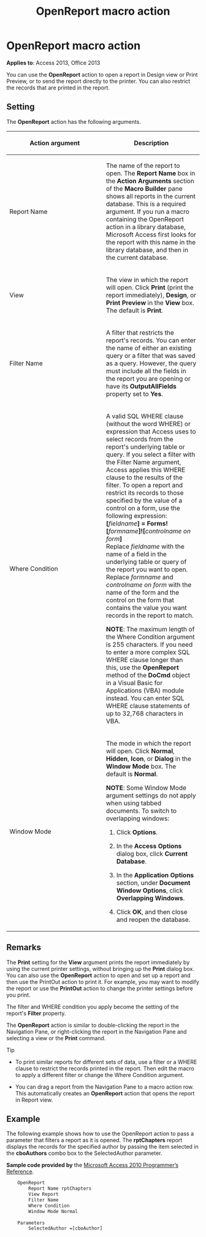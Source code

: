 ﻿---
title: OpenReport macro action
TOCTitle: OpenReport macro action
ms:assetid: cd35faf2-190d-ac48-cf59-81c1599eb764
ms:mtpsurl: https://msdn.microsoft.com/library/Ff834462(v=office.15)
ms:contentKeyID: 48547758
ms.date: 09/18/2015
mtps_version: v=office.15
f1_keywords:
- vbaac10.chm188079
f1_categories:
- Office.Version=v15
---

# OpenReport macro action

**Applies to**: Access 2013, Office 2013

You can use the **OpenReport** action to open a report in Design view or Print Preview, or to send the report directly to the printer. You can also restrict the records that are printed in the report.

## Setting

The **OpenReport** action has the following arguments.

<table>
<colgroup>
<col style="width: 50%" />
<col style="width: 50%" />
</colgroup>
<thead>
<tr class="header">
<th><p>Action argument</p></th>
<th><p>Description</p></th>
</tr>
</thead>
<tbody>
<tr class="odd">
<td><p>Report Name</p></td>
<td><p>The name of the report to open. The <strong>Report Name</strong> box in the <strong>Action Arguments</strong> section of the <strong>Macro Builder</strong> pane shows all reports in the current database. This is a required argument. If you run a macro containing the OpenReport action in a library database, Microsoft Access first looks for the report with this name in the library database, and then in the current database.</p></td>
</tr>
<tr class="even">
<td><p>View</p></td>
<td><p>The view in which the report will open. Click <strong>Print</strong> (print the report immediately), <strong>Design</strong>, or <strong>Print Preview</strong> in the <strong>View</strong> box. The default is <strong>Print</strong>.</p></td>
</tr>
<tr class="odd">
<td><p>Filter Name</p></td>
<td><p>A filter that restricts the report's records. You can enter the name of either an existing query or a filter that was saved as a query. However, the query must include all the fields in the report you are opening or have its <strong>OutputAllFields</strong> property set to <strong>Yes</strong>.</p></td>
</tr>
<tr class="even">
<td><p>Where Condition</p></td>
<td><p>A valid SQL WHERE clause (without the word WHERE) or expression that Access uses to select records from the report's underlying table or query. If you select a filter with the Filter Name argument, Access applies this WHERE clause to the results of the filter. To open a report and restrict its records to those specified by the value of a control on a form, use the following expression:<br />
<strong>[</strong><em>fieldname</em><strong>] = Forms![</strong><em>formname</em><strong>]![</strong><em>controlname on form</em><strong>]</strong><br />
Replace <em>fieldname</em> with the name of a field in the underlying table or query of the report you want to open. Replace <em>formname</em> and <em>controlname on form</em> with the name of the form and the control on the form that contains the value you want records in the report to match.</p>
<p><b>NOTE</b>: The maximum length of the Where Condition argument is 255 characters. If you need to enter a more complex SQL WHERE clause longer than this, use the <b>OpenReport</b> method of the <b>DoCmd</b> object in a Visual Basic for Applications (VBA) module instead. You can enter SQL WHERE clause statements of up to 32,768 characters in VBA.</p>
</td>
</tr>
<tr class="odd">
<td><p>Window Mode</p></td>
<td><p>The mode in which the report will open. Click <strong>Normal</strong>, <strong>Hidden</strong>, <strong>Icon</strong>, or <strong>Dialog</strong> in the <strong>Window Mode</strong> box. The default is <strong>Normal</strong>.</p>
<p><b>NOTE</b>: Some Window Mode argument settings do not apply when using tabbed documents. To switch to overlapping windows:
<ol>
<li><p>Click <strong>Options</strong>.</p></li>
<li><p>In the <strong>Access Options</strong> dialog box, click <strong>Current Database</strong>.</p></li>
<li><p>In the <strong>Application Options</strong> section, under <strong>Document Window Options</strong>, click <strong>Overlapping Windows</strong>.</p></li>
<li><p>Click <strong>OK</strong>, and then close and reopen the database.</p></li>
</ol>
</td>
</tr>
</tbody>
</table>


## Remarks

The **Print** setting for the **View** argument prints the report immediately by using the current printer settings, without bringing up the **Print** dialog box. You can also use the **OpenReport** action to open and set up a report and then use the PrintOut action to print it. For example, you may want to modify the report or use the **PrintOut** action to change the printer settings before you print.

The filter and WHERE condition you apply become the setting of the report's **Filter** property.

The **OpenReport** action is similar to double-clicking the report in the Navigation Pane, or right-clicking the report in the Navigation Pane and selecting a view or the **Print** command.

> [!TIP] 
> - To print similar reports for different sets of data, use a filter or a WHERE clause to restrict the records printed in the report. Then edit the macro to apply a different filter or change the Where Condition argument.
> 
> - You can drag a report from the Navigation Pane to a macro action row. This automatically creates an **OpenReport** action that opens the report in Report view.

## Example

The following example shows how to use the OpenReport action to pass a parameter that filters a report as it is opened. The **rptChapters** report displays the records for the specified author by passing the item selected in the **cboAuthors** combo box to the SelectedAuthor parameter.

**Sample code provided by** the [Microsoft Access 2010 Programmer’s Reference](https://www.amazon.com/Microsoft-Access-2010-Programmers-Reference/dp/8126528125).

```vb
    OpenReport
        Report Name rptChapters
        View Report
        Filter Name
        Where Condition
        Window Mode Normal
    
    Parameters
        SelectedAuthor =[cboAuthor]
```

